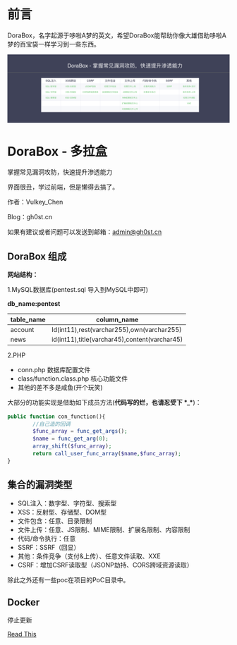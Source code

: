 # 前言

DoraBox，名字起源于哆啦A梦的英文，希望DoraBox能帮助你像大雄借助哆啦A梦的百宝袋一样学习到一些东西。

![dorabox](./img/dorabox.png)

# DoraBox - 多拉盒

掌握常见漏洞攻防，快速提升渗透能力

界面很丑，学过前端，但是懒得去搞了。

作者：Vulkey_Chen

Blog：gh0st.cn

如果有建议或者问题可以发送到邮箱：admin@gh0st.cn

## DoraBox 组成

**网站结构：**

1.MySQL数据库(pentest.sql 导入到MySQL中即可)

**db_name:pentest**

| table_name | column_name                              |
| ---------- | ---------------------------------------- |
| account    | Id(int11),rest(varchar255),own(varchar255) |
| news       | id(int11),title(varchar45),content(varchar45) |

2.PHP

- conn.php 数据库配置文件
- class/function.class.php 核心功能文件
- 其他的差不多是咸鱼(开个玩笑)

大部分的功能实现是借助如下成员方法(**代码写的烂，也请忍受下 \*_\***)：

```php
public function con_function(){
		//自己造的回调
		$func_array = func_get_args();
		$name = func_get_arg(0);
		array_shift($func_array);
		return call_user_func_array($name,$func_array);
}
```



## 集合的漏洞类型

- SQL注入：数字型、字符型、搜索型
- XSS：反射型、存储型、DOM型
- 文件包含：任意、目录限制
- 文件上传：任意、JS限制、MIME限制、扩展名限制、内容限制
- 代码/命令执行：任意
- SSRF：SSRF（回显）
- 其他：条件竞争（支付&上传）、任意文件读取、XXE
- CSRF：增加CSRF读取型（JSONP劫持、CORS跨域资源读取） 

除此之外还有一些poc在项目的PoC目录中。

## Docker

停止更新

[Read This](./docker.md)
